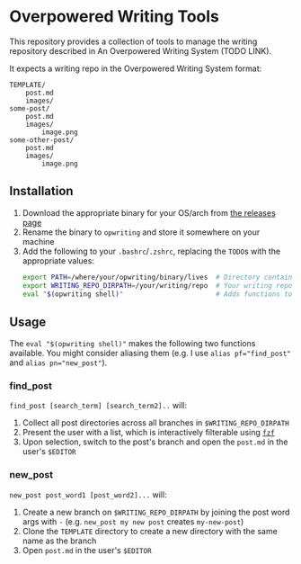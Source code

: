 Overpowered Writing Tools
=========================
This repository provides a collection of tools to manage the writing repository described in An Overpowered Writing System (TODO LINK).

It expects a writing repo in the Overpowered Writing System format:

```
TEMPLATE/
    post.md
    images/
some-post/
    post.md
    images/
        image.png
some-other-post/
    post.md
    images/
        image.png
```

Installation
------------
1. Download the appropriate binary for your OS/arch from [the releases page](https://github.com/mieubrisse/overpowered-writing-tools/releases)
1. Rename the binary to `opwriting` and store it somewhere on your machine
1. Add the following to your `.bashrc`/`.zshrc`, replacing the `TODO`s with the appropriate values:
   ```bash
   export PATH=/where/your/opwriting/binary/lives  # Directory containing the 'opwriting' binary
   export WRITING_REPO_DIRPATH=/your/writing/repo  # Your writing repo
   eval "$(opwriting shell)"                       # Adds functions to manage the repo (see below)
   ```

Usage
-----
The `eval "$(opwriting shell)"` makes the following two functions available. You might consider aliasing them (e.g. I use `alias pf="find_post"` and `alias pn="new_post"`).

### find_post
`find_post [search_term] [search_term2]..` will:

1. Collect all post directories across all branches in `$WRITING_REPO_DIRPATH`
1. Present the user with a list, which is interactively filterable using [`fzf`](https://github.com/junegunn/fzf)
1. Upon selection, switch to the post's branch and open the `post.md` in the user's `$EDITOR`

### new_post
`new_post post_word1 [post_word2]...` will:

1. Create a new branch on `$WRITING_REPO_DIRPATH` by joining the post word args with `-` (e.g. `new_post my new post` creates `my-new-post`)
1. Clone the `TEMPLATE` directory to create a new directory with the same name as the branch
1. Open `post.md` in the user's `$EDITOR`
